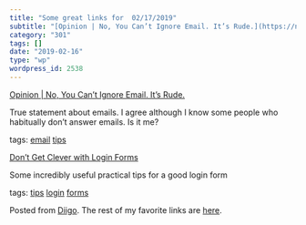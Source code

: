 ```yaml
---
title: "Some great links for  02/17/2019"
subtitle: "[Opinion | No, You Can’t Ignore Email. It’s Rude.](https://nyti.ms/2EcopxB?smid=nytcore-ios-share)"
category: "301"
tags: []
date: "2019-02-16"
type: "wp"
wordpress_id: 2538
---
```

[Opinion | No, You Can’t Ignore Email. It’s Rude.](https://nyti.ms/2EcopxB?smid=nytcore-ios-share) 

True statement about emails. I agree although I know some people who habitually don’t answer emails. Is it me?

 tags: [email](https://www.diigo.com/user/pitosalas/email) [tips](https://www.diigo.com/user/pitosalas/tips)

 [Don’t Get Clever with Login Forms](http://bradfrost.com/blog/post/dont-get-clever-with-login-forms/) 

Some incredibly useful practical tips for a good login form 

 tags: [tips](https://www.diigo.com/user/pitosalas/tips) [login](https://www.diigo.com/user/pitosalas/login) [forms](https://www.diigo.com/user/pitosalas/forms)

Posted from [Diigo](https://www.diigo.com). The rest of my favorite links are [here](https://www.diigo.com/user/pitosalas).